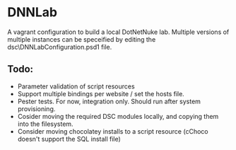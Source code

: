 # DNNLab

A vagrant configuration to build a local DotNetNuke lab. Multiple versions of multiple instances can be speceified 
by editing the dsc\DNNLabConfiguration.psd1 file.

## Todo:
- Parameter validation of script resources
- Support multiple bindings per website / set the hosts file.
- Pester tests. For now, integration only. Should run after system provisioning.
- Cosider moving the required DSC modules locally, and copying them into the filesystem.
- Consider moving chocolatey installs to a script resource (cChoco doesn't support the SQL install file)